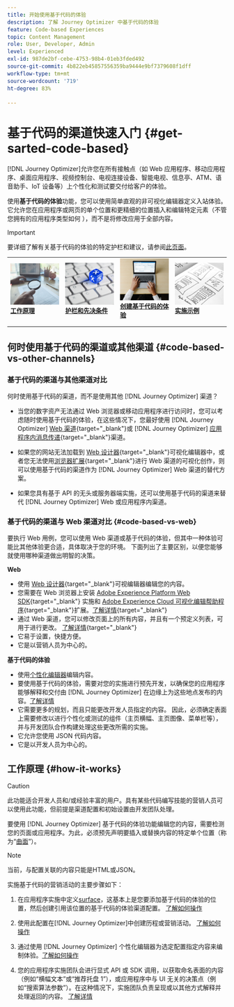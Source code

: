 ```yaml
---
title: 开始使用基于代码的体验
description: 了解 Journey Optimizer 中基于代码的体验
feature: Code-based Experiences
topic: Content Management
role: User, Developer, Admin
level: Experienced
exl-id: 987de2bf-cebe-4753-98b4-01eb3fded492
source-git-commit: 4b822eb45857556359ba9444e9bf7379608f1dff
workflow-type: tm+mt
source-wordcount: '719'
ht-degree: 83%

---
```


# 基于代码的渠道快速入门 {#get-sarted-code-based}

[!DNL Journey Optimizer]允许您在所有接触点（如 Web 应用程序、移动应用程序、桌面应用程序、视频控制台、电视连接设备、智能电视、信息亭、ATM、语音助手、IoT 设备等）上个性化和测试要交付给客户的体验。

使用&#x200B;**基于代码的体验**&#x200B;功能，您可以使用简单直观的非可视化编辑器定义入站体验。 它允许您在应用程序或网页的单个位置和更精细的位置插入和编辑特定元素（不管您拥有的应用程序类型如何 ），而不是将修改应用于全部内容。

<!--[!DNL Journey Optimizer] allows you to compose and deliver content on any inbound device in a developer-focused workflow. You can leverage all the personalization capabilities, and preview what will be published. The content can be static (images, text, JSON, HTML) or dynamic (offers, decisions, recommendations). You can also insert custom content actions in your omni-channel journeys.-->

>[!IMPORTANT]
>
>要详细了解有关基于代码的体验的特定护栏和建议，请参阅[此页面](code-based-prerequisites.md)。


<!--Discover the detailed steps to create a code-based campaign in this video.-->

<table style="table-layout:fixed"><tr style="border: 0;">
<td>
<a href="#how-it-works">
<img alt="潜在客户" src="../assets/do-not-localize/privacy-audit.jpeg">
</a>
<div><a href="#how-it-works"><strong>工作原理</strong>
</div>
<p>
</td>
<td>
<a href="code-based-prerequisites.md">
<img alt="验证" src="../assets/do-not-localize/web-prerequisites.jpg">
</a>
<div>
<a href="code-based-prerequisites.md"><strong>护栏和先决条件</strong></a>
</div>
<p>
</td>
<td>
<a href="create-code-based.md#create-code-based-campaign">
<img alt="不频繁" src="../assets/do-not-localize/web-create.jpg">
</a>
<div>
<a href="create-code-based.md#create-code-based-campaign"><strong>创建基于代码的体验</strong></a>
</div>
<p></td>
<td>
<a href="code-based-implementation-samples.md">
<img alt="验证" src="../assets/do-not-localize/web-design.jpg">
</a>
<div>
<a href="code-based-implementation-samples.md"><strong>实施示例</strong></a>
</div>
<p>
</td>
</tr></table>

<!--[Learn how to create a code-based campaign in this video](#video)-->

## 何时使用基于代码的渠道或其他渠道 {#code-based-vs-other-channels}

### 基于代码的渠道与其他渠道对比

何时使用基于代码的渠道，而不是使用其他 [!DNL Journey Optimizer] 渠道？

* 当您的数字资产无法通过 Web 浏览器或移动应用程序进行访问时，您可以考虑随时使用基于代码的体验，在这些情况下，您最好使用 [!DNL Journey Optimizer] [Web 渠道](../web/get-started-web.md){target="_blank"}或 [!DNL Journey Optimizer] [应用程序内消息传递](../in-app/get-started-in-app.md){target="_blank"}渠道。

* 如果您的网站无法加载到 [Web 设计器](../web/web-visual-editor.md){target="_blank"}可视化编辑器中，或者您无法使用[浏览器扩展](../web/web-prerequisites.md#visual-authoring-prerequisites){target="_blank"}进行 Web 渠道的可视化创作，则可以使用基于代码的渠道作为 [!DNL Journey Optimizer] Web 渠道的替代方案。

* 如果您具有基于 API 的无头或服务器端实施，还可以使用基于代码的渠道来替代 [!DNL Journey Optimizer] Web 或应用程序内渠道。

### 基于代码的渠道与 Web 渠道对比 {#code-based-vs-web}

要执行 Web 用例，您可以使用 Web 渠道或基于代码的体验，但其中一种体验可能比其他体验更合适，具体取决于您的环境。 下面列出了主要区别，以便您能够就使用哪种渠道做出明智的决策。

**Web**

* 使用 [Web 设计器](../web/web-visual-editor.md){target="_blank"}可视编辑器编辑您的内容。
* 您需要在 Web 浏览器上安装 [Adobe Experience Platform Web SDK](https://experienceleague.adobe.com/docs/platform-learn/implement-web-sdk/overview.html?lang=zh-Hans){target="_blank"} 实施和 [Adobe Experience Cloud 可视化编辑帮助程序](https://chrome.google.com/webstore/detail/adobe-experience-cloud-vi/kgmjjkfjacffaebgpkpcllakjifppnca){target="_blank"}扩展。[了解详情](../web/web-prerequisites.md){target="_blank"}
* 通过 Web 渠道，您可以修改页面上的所有内容，并且有一个预定义列表，可用于进行更改。 [了解详情](../web/web-visual-editor.md){target="_blank"}
* 它易于设置，快捷方便。
* 它是以营销人员为中心的。

**基于代码的体验**

* 使用[个性化编辑器](create-code-based.md#edit-code)编辑内容。
* 要使用基于代码的体验，需要对您的实施进行预先开发，以确保您的应用程序能够解释和交付由 [!DNL Journey Optimizer] 在边缘上为这些地点发布的内容。[了解详情](code-based-configuration.md#surface-definition)
* 它需要更多的规划，而且只能更改开发人员指定的内容。 因此，必须确定表面上需要修改以进行个性化或测试的组件（主页横幅、主页图像、菜单栏等），并与开发团队合作构建处理这些更改所需的实施。
* 它允许您使用 JSON 代码内容。
* 它是以开发人员为中心的。

## 工作原理 {#how-it-works}

>[!CAUTION]
>
>此功能适合开发人员和/或经验丰富的用户。具有某些代码编写技能的营销人员可以使用此功能，但前提是渠道配置和初始设置由开发团队处理。

要使用 [!DNL Journey Optimizer] 基于代码的体验功能编辑您的内容，需要检测您的页面或应用程序。为此，必须预先声明要插入或替换内容的特定单个位置（称为“[曲面](code-based-configuration.md#surface-definition)”）。

>[!NOTE]
>
>当前，与配置关联的内容只能是HTML或JSON。

实施基于代码的营销活动的主要步骤如下：

1. 在应用程序实施中定义[surface](code-based-configuration.md#surface-definition)，这基本上是您要添加基于代码的体验的位置，然后创建引用该位置的基于代码的体验渠道配置。 [了解如何操作](code-based-configuration.md#create-code-based-configuration)

1. 使用此配置在[!DNL Journey Optimizer]中创建历程或营销活动。 [了解如何操作](create-code-based.md#create-code-based-campaign)

1. 通过使用 [!DNL Journey Optimizer] 个性化编辑器为选定配置指定内容来编制体验。[了解如何操作](create-code-based.md#edit-code)

1. 您的应用程序实施团队会进行显式 API 或 SDK 调用，以获取命名表面的内容（例如“横幅文本”或“推荐托盘 1”），或应用程序中与 UI 无关的决策点（例如“搜索算法参数”）。在这种情况下，实施团队负责呈现或以其他方式解释并处理返回的内容。 [了解详情](code-based-implementation-samples.md)
